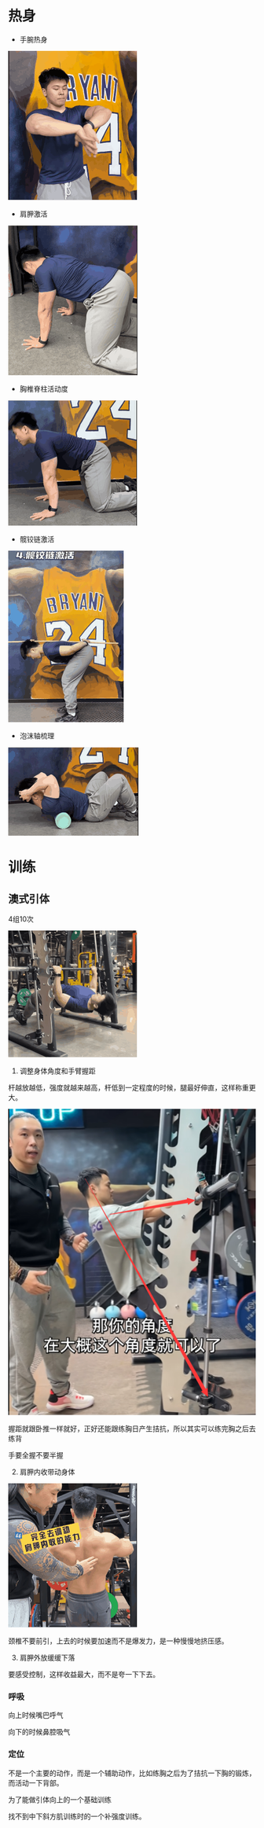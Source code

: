 # 热身

- 手腕热身

![](背_手腕热身.gif)

- 肩胛激活

![](背_肩胛激活.gif)

- 胸椎脊柱活动度

![](背_胸椎脊柱活动度.gif)

- 髋铰链激活

![](背_髋铰链激活.gif)

- 泡沫轴梳理

![](背_泡沫轴梳理.gif)

# 训练

## 澳式引体

4组10次

![](背_澳式引体1.gif)

1. 调整身体角度和手臂握距

杆越放越低，强度就越来越高，杆低到一定程度的时候，腿最好伸直，这样称重更大。

![澳式引体角度](image.png)

握距就跟卧推一样就好，正好还能跟练胸日产生拮抗，所以其实可以练完胸之后去练背

手要全握不要半握

2. 肩胛内收带动身体

![](背_澳式引体.gif)

颈椎不要前引，上去的时候要加速而不是爆发力，是一种慢慢地挤压感。

3. 肩胛外放缓缓下落

要感受控制，这样收益最大，而不是夸一下下去。

### 呼吸

向上时候嘴巴呼气

向下的时候鼻腔吸气

### 定位

不是一个主要的动作，而是一个辅助动作，比如练胸之后为了拮抗一下胸的锻炼，而活动一下背部。

为了能做引体向上的一个基础训练

找不到中下斜方肌训练时的一个补强度训练。


##









